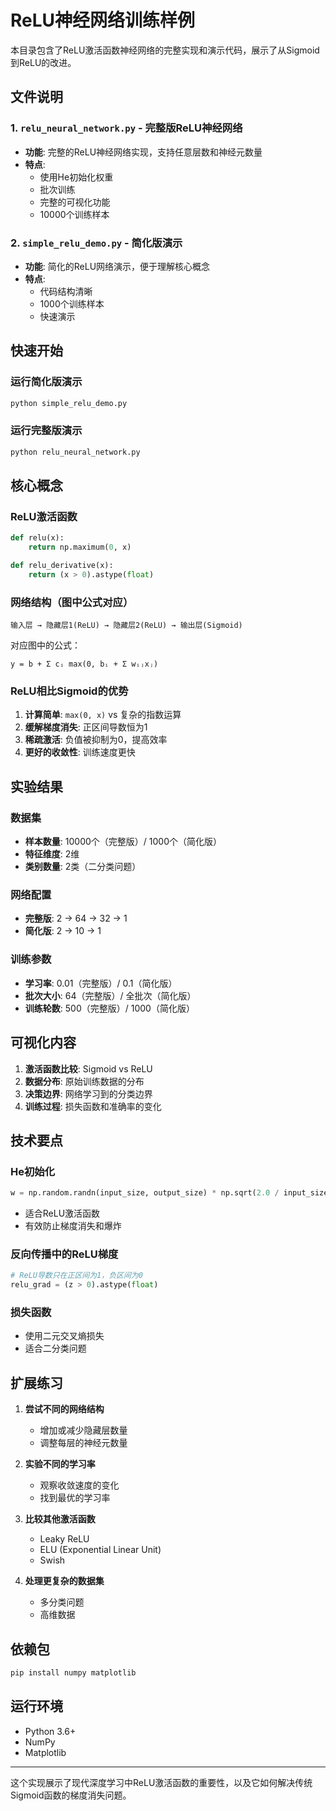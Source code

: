 # ReLU神经网络训练样例

本目录包含了ReLU激活函数神经网络的完整实现和演示代码，展示了从Sigmoid到ReLU的改进。

## 文件说明

### 1. `relu_neural_network.py` - 完整版ReLU神经网络
- **功能**: 完整的ReLU神经网络实现，支持任意层数和神经元数量
- **特点**: 
  - 使用He初始化权重
  - 批次训练
  - 完整的可视化功能
  - 10000个训练样本

### 2. `simple_relu_demo.py` - 简化版演示
- **功能**: 简化的ReLU网络演示，便于理解核心概念
- **特点**:
  - 代码结构清晰
  - 1000个训练样本
  - 快速演示

## 快速开始

### 运行简化版演示
```bash
python simple_relu_demo.py
```

### 运行完整版演示
```bash
python relu_neural_network.py
```

## 核心概念

### ReLU激活函数
```python
def relu(x):
    return np.maximum(0, x)

def relu_derivative(x):
    return (x > 0).astype(float)
```

### 网络结构（图中公式对应）
```
输入层 → 隐藏层1(ReLU) → 隐藏层2(ReLU) → 输出层(Sigmoid)
```

对应图中的公式：
```
y = b + Σ cᵢ max(0, bᵢ + Σ wᵢⱼxⱼ)
```

### ReLU相比Sigmoid的优势

1. **计算简单**: `max(0, x)` vs 复杂的指数运算
2. **缓解梯度消失**: 正区间导数恒为1
3. **稀疏激活**: 负值被抑制为0，提高效率
4. **更好的收敛性**: 训练速度更快

## 实验结果

### 数据集
- **样本数量**: 10000个（完整版）/ 1000个（简化版）
- **特征维度**: 2维
- **类别数量**: 2类（二分类问题）

### 网络配置
- **完整版**: 2 → 64 → 32 → 1
- **简化版**: 2 → 10 → 1

### 训练参数
- **学习率**: 0.01（完整版）/ 0.1（简化版）
- **批次大小**: 64（完整版）/ 全批次（简化版）
- **训练轮数**: 500（完整版）/ 1000（简化版）

## 可视化内容

1. **激活函数比较**: Sigmoid vs ReLU
2. **数据分布**: 原始训练数据的分布
3. **决策边界**: 网络学习到的分类边界
4. **训练过程**: 损失函数和准确率的变化

## 技术要点

### He初始化
```python
w = np.random.randn(input_size, output_size) * np.sqrt(2.0 / input_size)
```
- 适合ReLU激活函数
- 有效防止梯度消失和爆炸

### 反向传播中的ReLU梯度
```python
# ReLU导数只在正区间为1，负区间为0
relu_grad = (z > 0).astype(float)
```

### 损失函数
- 使用二元交叉熵损失
- 适合二分类问题

## 扩展练习

1. **尝试不同的网络结构**
   - 增加或减少隐藏层数量
   - 调整每层的神经元数量

2. **实验不同的学习率**
   - 观察收敛速度的变化
   - 找到最优的学习率

3. **比较其他激活函数**
   - Leaky ReLU
   - ELU (Exponential Linear Unit)
   - Swish

4. **处理更复杂的数据集**
   - 多分类问题
   - 高维数据

## 依赖包
```bash
pip install numpy matplotlib
```

## 运行环境
- Python 3.6+
- NumPy
- Matplotlib

---

这个实现展示了现代深度学习中ReLU激活函数的重要性，以及它如何解决传统Sigmoid函数的梯度消失问题。

